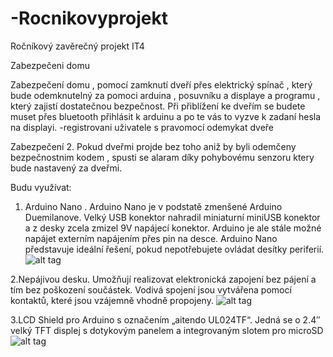 # -Rocnikovyprojekt
Ročníkový zavěrečný projekt IT4


Zabezpečeni domu

Zabezpečení domu , pomocí zamknutí dveří přes elektrický spínač , který bude odemknutelný za pomoci arduina , posuvníku a displaye a programu , který zajistí dostatečnou bezpečnost.
Při přiblížení ke dveřím se budete muset přes bluetooth přihlásit k arduinu a po te vás to vyzve k zadaní hesla na displayi.
-registrovani uživatele s pravomocí odemykat dveře

Zabezpečení 2.
Pokud dveřmi projde bez toho aniž by byli odemčeny bezpečnostnim kodem , spusti se alaram díky pohybovému senzoru ktery bude nastavený za dveřmi.

Budu využívat:

1. Arduino Nano .
Arduino Nano je v podstatě zmenšené Arduino Duemilanove. Velký USB konektor nahradil miniaturní miniUSB konektor a z desky zcela zmizel 9V napájecí konektor.
Arduino je ale stále možné napájet externím napájením přes pin na desce. Arduino Nano představuje ideální řešení, pokud nepotřebujete ovládat desítky periferií.
![alt tag](http://www.jsgelectronics.com/media/catalog/product/cache/1/image/300x300/9df78eab33525d08d6e5fb8d27136e95/a/r/arduino_nano_03.png)

2.Nepájivou desku.
Umožňují realizovat elektronická zapojení bez pájení a tím bez poškození součástek. Vodivá spojení jsou vytvářena pomocí kontaktů, které jsou vzájemně vhodně propojeny.
![alt tag](http://rc.305.cz/images/breadboard_conn_1660.jpg)


3.LCD Shield pro Arduino s označením „aitendo UL024TF“.
Jedná se o 2.4″ velký TFT displej s dotykovým panelem a integrovaným slotem pro microSD
![alt tag](http://www.arduino8.cz/wp-content/uploads/importedmedia/blogmedia-img-0588-jpg.jpg)

